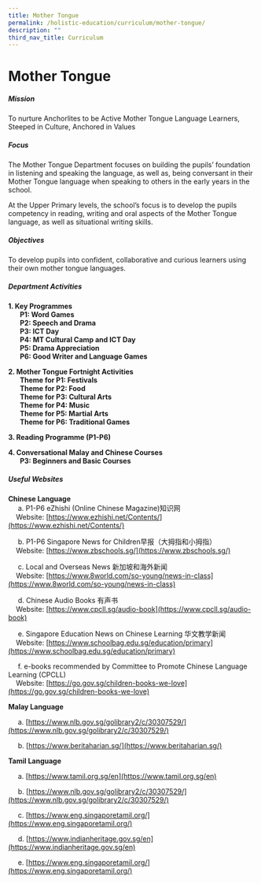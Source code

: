 ```yaml
---
title: Mother Tongue
permalink: /holistic-education/curriculum/mother-tongue/
description: ""
third_nav_title: Curriculum
---
```

Mother Tongue
=============
##### Mission 
To nurture Anchorlites to be Active Mother Tongue Language Learners, Steeped in Culture, Anchored in Values
##### Focus
The Mother Tongue Department focuses on building the pupils’ foundation in listening and speaking the language, as well as, being conversant in their Mother Tongue language when speaking to others in the early years in the school.

At the Upper Primary levels, the school’s focus is to develop the pupils competency in reading, writing and oral aspects of the Mother Tongue language, as well as situational writing skills.

##### Objectives

To develop pupils into confident, collaborative and curious learners using their own mother tongue languages.

##### Department Activities

**1\. Key Programmes**<br>
 &nbsp; &nbsp;&nbsp;&nbsp; **P1: Word Games**<br>
 &nbsp; &nbsp;&nbsp;&nbsp; **P2: Speech and Drama**<br>
 &nbsp; &nbsp;&nbsp;&nbsp; **P3: ICT Day**&nbsp;<br>
 &nbsp; &nbsp;&nbsp;&nbsp; **P4: MT Cultural Camp and ICT Day**<br> 
 &nbsp; &nbsp;&nbsp;&nbsp; **P5: Drama Appreciation**<br>
 &nbsp; &nbsp;&nbsp;&nbsp; **P6: Good Writer and Language Games**<br>

**2\. Mother Tongue Fortnight Activities**<br>
&nbsp; &nbsp;&nbsp;&nbsp; **Theme for P1: Festivals**<br>
&nbsp; &nbsp;&nbsp;&nbsp; **Theme for P2: Food**<br>
&nbsp; &nbsp;&nbsp;&nbsp; **Theme for P3: Cultural Arts**<br>
&nbsp; &nbsp;&nbsp;&nbsp; **Theme for P4: Music**<br>
&nbsp; &nbsp;&nbsp;&nbsp; **Theme for P5: Martial Arts**<br>
&nbsp; &nbsp;&nbsp;&nbsp; **Theme for P6: Traditional Games**

**3\. Reading Programme (P1-P6)**

**4\. Conversational Malay and Chinese Courses**<br>
&nbsp; &nbsp;&nbsp;&nbsp; **P3: Beginners and Basic Courses**

##### Useful Websites

**Chinese Language**<br>
 &nbsp;&nbsp;&nbsp;&nbsp; a. P1-P6 eZhishi (Online Chinese Magazine)知识网<br>
&nbsp;&nbsp;&nbsp;&nbsp;Website:&nbsp;[https://www.ezhishi.net/Contents/](https://www.ezhishi.net/Contents/)

 &nbsp;&nbsp;&nbsp;&nbsp; b. P1-P6 Singapore News for Children早报（大拇指和小拇指）<br>
&nbsp;&nbsp;&nbsp;&nbsp;Website:&nbsp;[https://www.zbschools.sg/](https://www.zbschools.sg/)

 &nbsp;&nbsp;&nbsp;&nbsp; c. Local and Overseas News 新加坡和海外新闻<br> &nbsp;&nbsp;&nbsp;&nbsp;Website:&nbsp;[https://www.8world.com/so-young/news-in-class](https://www.8world.com/so-young/news-in-class)

  &nbsp;&nbsp;&nbsp;&nbsp; d. Chinese Audio Books 有声书<br> 
 &nbsp;&nbsp;&nbsp;&nbsp;Website:&nbsp;[https://www.cpcll.sg/audio-book](https://www.cpcll.sg/audio-book)

 &nbsp;&nbsp;&nbsp;&nbsp; e. Singapore Education News on Chinese Learning 华文教学新闻<br> 
 &nbsp;&nbsp;&nbsp;&nbsp;Website:&nbsp;[https://www.schoolbag.edu.sg/education/primary](https://www.schoolbag.edu.sg/education/primary)
  
 &nbsp;&nbsp;&nbsp;&nbsp; f. e-books recommended by Committee to Promote Chinese Language Learning (CPCLL)<br> 
 &nbsp;&nbsp;&nbsp;&nbsp;Website:&nbsp;[https://go.gov.sg/children-books-we-love](https://go.gov.sg/children-books-we-love)

**Malay Language**

 &nbsp;&nbsp;&nbsp;&nbsp; a. [https://www.nlb.gov.sg/golibrary2/c/30307529/](https://www.nlb.gov.sg/golibrary2/c/30307529/)

 &nbsp;&nbsp;&nbsp;&nbsp; b. [https://www.beritaharian.sg/](https://www.beritaharian.sg/)

**Tamil Language**

 &nbsp;&nbsp;&nbsp;&nbsp; a. [https://www.tamil.org.sg/en](https://www.tamil.org.sg/en)

 &nbsp;&nbsp;&nbsp;&nbsp; b. [https://www.nlb.gov.sg/golibrary2/c/30307529/](https://www.nlb.gov.sg/golibrary2/c/30307529/)
 
 &nbsp;&nbsp;&nbsp;&nbsp; c. [https://www.eng.singaporetamil.org/](https://www.eng.singaporetamil.org/)
 
 &nbsp;&nbsp;&nbsp;&nbsp; d. [https://www.indianheritage.gov.sg/en](https://www.indianheritage.gov.sg/en)
 
 &nbsp;&nbsp;&nbsp;&nbsp; e. [https://www.eng.singaporetamil.org/](https://www.eng.singaporetamil.org/)